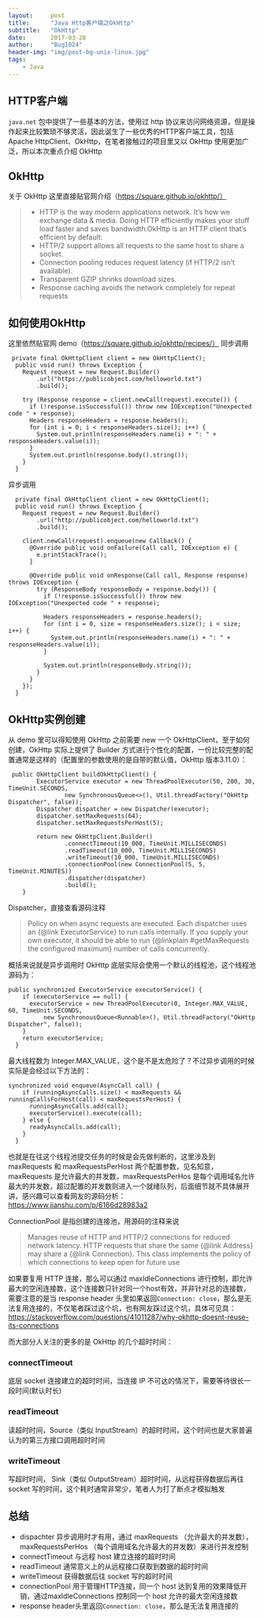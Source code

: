```yaml
---
layout:     post
title:      "Java Http客户端之OkHttp"
subtitle:   "OkHttp"
date:       2017-03-28
author:     "Bug1024"
header-img: "img/post-bg-unix-linux.jpg"
tags:
    - Java
---
```


## HTTP客户端
`java.net` 包中提供了一些基本的方法，使用过 http 协议来访问网络资源，但是操作起来比较繁琐不够灵活，因此诞生了一些优秀的HTTP客户端工具，包括 Apache HttpClient、OkHttp，在笔者接触过的项目里又以 OkHttp 使用更加广泛，所以本次重点介绍 OkHttp

## OkHttp
关于 OkHttp 这里直接贴官网介绍（https://square.github.io/okhttp/）
> * HTTP is the way modern applications network. It’s how we exchange data & media. Doing HTTP efficiently makes your stuff load faster and saves bandwidth.OkHttp is an HTTP client that’s efficient by default:
> * HTTP/2 support allows all requests to the same host to share a socket.
> * Connection pooling reduces request latency (if HTTP/2 isn’t available).
> * Transparent GZIP shrinks download sizes.
> * Response caching avoids the network completely for repeat requests

## 如何使用OkHttp
这里依然贴官网 demo（https://square.github.io/okhttp/recipes/）
同步调用

```
 private final OkHttpClient client = new OkHttpClient();
  public void run() throws Exception {
    Request request = new Request.Builder()
        .url("https://publicobject.com/helloworld.txt")
        .build();

    try (Response response = client.newCall(request).execute()) {
      if (!response.isSuccessful()) throw new IOException("Unexpected code " + response);
      Headers responseHeaders = response.headers();
      for (int i = 0; i < responseHeaders.size(); i++) {
        System.out.println(responseHeaders.name(i) + ": " + responseHeaders.value(i));
      }
      System.out.println(response.body().string());
    }
  }
```

异步调用

```
  private final OkHttpClient client = new OkHttpClient();
  public void run() throws Exception {
    Request request = new Request.Builder()
        .url("http://publicobject.com/helloworld.txt")
        .build();

    client.newCall(request).enqueue(new Callback() {
      @Override public void onFailure(Call call, IOException e) {
        e.printStackTrace();
      }

      @Override public void onResponse(Call call, Response response) throws IOException {
        try (ResponseBody responseBody = response.body()) {
          if (!response.isSuccessful()) throw new IOException("Unexpected code " + response);

          Headers responseHeaders = response.headers();
          for (int i = 0, size = responseHeaders.size(); i < size; i++) {
            System.out.println(responseHeaders.name(i) + ": " + responseHeaders.value(i));
          }

          System.out.println(responseBody.string());
        }
      }
    });
  }

```

## OkHttp实例创建
从 demo 里可以得知使用 OkHttp 之前需要 new 一个 OkHttpClient，至于如何创建，OkHttp 实际上提供了 Builder 方式进行个性化的配置，一份比较完整的配置通常是这样的（配置里的参数使用的是自带的默认值，OkHttp 版本3.11.0）：

```
 public OkHttpClient buildOkHttpClient() {
        ExecutorService executor = new ThreadPoolExecutor(50, 200, 30, TimeUnit.SECONDS,
                new SynchronousQueue<>(), Util.threadFactory("OkHttp Dispatcher", false));
        Dispatcher dispatcher = new Dispatcher(executor);
        dispatcher.setMaxRequests(64);
        dispatcher.setMaxRequestsPerHost(5);

        return new OkHttpClient.Builder()
                .connectTimeout(10_000, TimeUnit.MILLISECONDS)
                .readTimeout(10_000, TimeUnit.MILLISECONDS)
                .writeTimeout(10_000, TimeUnit.MILLISECONDS)
                .connectionPool(new ConnectionPool(5, 5, TimeUnit.MINUTES))
                .dispatcher(dispatcher)
                .build();
    }
```

Dispatcher，直接查看源码注释
> Policy on when async requests are executed.
Each dispatcher uses an {@link ExecutorService} to run calls internally. If you supply your own executor, it should be able to run {@linkplain #getMaxRequests the configured maximum} number of calls concurrently.

概括来说就是异步调用时 OkHttp 底层实际会使用一个默认的线程池，这个线程池源码为：

```
public synchronized ExecutorService executorService() {
    if (executorService == null) {
      executorService = new ThreadPoolExecutor(0, Integer.MAX_VALUE, 60, TimeUnit.SECONDS,
          new SynchronousQueue<Runnable>(), Util.threadFactory("OkHttp Dispatcher", false));
    }
    return executorService;
  }
```
最大线程数为 Integer.MAX_VALUE，这个是不是太危险了？不过异步调用的时候实际是会经过以下方法的：

```
synchronized void enqueue(AsyncCall call) {
    if (runningAsyncCalls.size() < maxRequests && runningCallsForHost(call) < maxRequestsPerHost) {
      runningAsyncCalls.add(call);
      executorService().execute(call);
    } else {
      readyAsyncCalls.add(call);
    }
  }
```

也就是在往这个线程池提交任务的时候是会先做判断的，这里涉及到 maxRequests 和 maxRequestsPerHost 两个配置参数，见名知意，maxRequests 是允许最大的并发数，maxRequestsPerHos 是每个调用域名允许最大的并发数，超过配置的并发数则进入一个就绪队列，后面细节就不具体展开讲，感兴趣可以查看网友的源码分析：https://www.jianshu.com/p/6166d28983a2

ConnectionPool 是指创建的连接池，用源码的注释来说
> Manages reuse of HTTP and HTTP/2 connections for reduced network latency. HTTP requests that share the same {@link Address} may share a {@link Connection}. This class implements the policy of which connections to keep open for future use

如果要复用 HTTP 连接，那么可以通过 maxIdleConnections 进行控制，即允许最大的空闲连接数，这个连接数只针对同一个host有效，并非针对总的连接数，需要注意的是当 response header 头里如果返回`Connection: close`，那么是无法复用连接的，不仅笔者踩过这个坑，也有网友踩过这个坑，具体可见具：https://stackoverflow.com/questions/41011287/why-okhttp-doesnt-reuse-its-connections

而大部分人关注的更多的是 OkHttp 的几个超时时间：
### connectTimeout
底层 socket 连接建立的超时时间，当连接 IP 不可达的情况下，需要等待很长一段时间(默认时长)

### readTimeout
读超时时间，Source（类似 InputStream）的超时时间，这个时间也是大家普遍认为的第三方接口调用超时时间

### writeTimeout
写超时时间， Sink（类似 OutputStream）超时时间，从远程获得数据后再往 socket 写的时间，这个耗时通常非常少，笔者人为打了断点才模拟触发

## 总结
* dispachter 异步调用时才有用，通过 maxRequests （允许最大的并发数），maxRequestsPerHos （每个调用域名允许最大的并发数）来进行并发控制
* connectTimeout 与远程 host 建立连接的超时时间
* readTimeout 通常意义上的从远程接口获取到数据的超时时间
* writeTimeout 获得数据后往 socket 写的超时时间
* connectionPool 用于管理HTTP连接，同一个 host 达到复用的效果降低开销，通过maxIdleConnections 控制同一个 host 允许的最大空闲连接数
* response header头里返回`Connection: close`，那么是无法复用连接的
